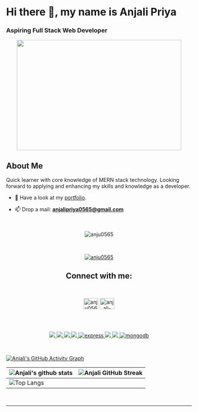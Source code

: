 # <h1>Hi there 👋, my name is Anjali Priya</h1>
### Aspiring Full Stack Web Developer
<p align="center"><img src = "https://www.aalpha.net/wp-content/uploads/2020/12/full-stack-development.gif" height = "300px" width = "94%"></p>


<h2> About Me </h2>


Quick learner with core knowledge of MERN stack technology. Looking forward to applying and enhancing my skills and knowledge as a developer.

- 💬 Have a look at my [portfolio](https://anjali-portfolio-c94484.netlify.app/).

- 📫 Drop a mail: **anjalipriya0565@gmail.com**

<br />


<p align="center"> <img src="https://komarev.com/ghpvc/?username=anju0565&label=Profile%20views&color=0e75b6&style=flat" alt="anju0565" /> </p></br />

<p align="center"> <a href="https://github.com/ryo-ma/github-profile-trophy"><img src="https://github-profile-trophy.vercel.app/?username=anju0565" alt="anju0565" /></a> </p>


<h2 align="center">Connect with me:</h2><br />


<p align="center">
<a href="https://twitter.com/anju0565" target="blank"><img align="center" src="https://raw.githubusercontent.com/rahuldkjain/github-profile-readme-generator/master/src/images/icons/Social/twitter.svg" alt="anju0565" height="30" width="40" /></a>
<a href="https://linkedin.com/in/anjali-priya-144530219" target="blank"><img align="center" src="https://raw.githubusercontent.com/rahuldkjain/github-profile-readme-generator/master/src/images/icons/Social/linked-in-alt.svg" alt="anjali-priya-144530219" height="30" width="40" /></a>
</p>

<h2 align="center> Languages and Tools: <img src = "https://media2.giphy.com/media/QssGEmpkyEOhBCb7e1/giphy.gif?cid=ecf05e47a0n3gi1bfqntqmob8g9aid1oyj2wr3ds3mg700bl&rid=giphy.gif" width = 32px></h2><br />
  


<p align="center"> 
     <a href="https://www.w3.org/html/" target="_blank"> <img src="https://img.shields.io/badge/HTML5-E34F26?style=for-the-badge&logo=html5&logoColor=white"/> </a> 
     <a href="https://www.w3schools.com/css/" target="_blank"> <img src="https://img.shields.io/badge/CSS3-1572B6?style=for-the-badge&logo=css3&logoColor=white"/> </a>
     <a href="https://developer.mozilla.org/en-US/docs/Web/JavaScript" target="_blank"> <img src="https://img.shields.io/badge/JavaScript-323330?style=for-the-badge&logo=javascript&logoColor=F7DF1E"/> </a> 
    <a href="https://nodejs.org" target="_blank"> <img src="https://img.shields.io/badge/Node.js-339933?style=for-the-badge&logo=nodedotjs&logoColor=white"/> </a> 
    <a href="https://expressjs.com" target="_blank"> <img src="https://img.shields.io/badge/Express.js-000000?style=for-the-badge&logo=express&logoColor=white" alt="express" /> </a>
    <a href="https://reactjs.org/" target="_blank"> <img src="https://img.shields.io/badge/React-20232A?style=for-the-badge&logo=react&logoColor=61DAFB"/> </a>
    <a href="https://redux.js.org/" target="_blank"> <img src="https://img.shields.io/badge/Redux-593D88?style=for-the-badge&logo=redux&logoColor=white"/> </a>
    <a href="https://www.mongodb.com/" target="_blank"> <img src="https://img.shields.io/badge/MongoDB-4EA94B?style=for-the-badge&logo=mongodb&logoColor=white" alt="mongodb"/> </a> 
</p>

<!-- [![React Badge](https://img.shields.io/badge/-React-61DBFB?style=for-the-badge&labelColor=black&logo=react&logoColor=61DBFB)](#)  [![Javascript Badge](https://img.shields.io/badge/-Javascript-F0DB4F?style=for-the-badge&labelColor=black&logo=javascript&logoColor=F0DB4F)](#) [![Typescript Badge](https://img.shields.io/badge/-Typescript-007acc?style=for-the-badge&labelColor=black&logo=typescript&logoColor=007acc)](#) [![Nodejs Badge](https://img.shields.io/badge/-Nodejs-3C873A?style=for-the-badge&labelColor=black&logo=node.js&logoColor=3C873A)](#) [![GraphQL Badge](https://img.shields.io/badge/-GraphQl-e535ab?style=for-the-badge&labelColor=black&logo=node.js&logoColor=e535ab)](#) -->
<br/>

  
  
[![Anjali's GitHub Activity Graph](https://activity-graph.herokuapp.com/graph?username=Anju0565&theme=tokyonight)](https://git.io/praveenscience)

| ![Anjali's github stats](https://github-readme-stats.vercel.app/api?username=Anju0565&show_icons=true&theme=tokyonight) | ![Anjali GitHub Streak](https://github-readme-streak-stats.herokuapp.com/?user=Anju0565&theme=tokyonight) |
| --- | --- |
| ![Top Langs](https://github-readme-stats.vercel.app/api/top-langs/?username=Anju0565&theme=tokyonight)|




<br>


-----

